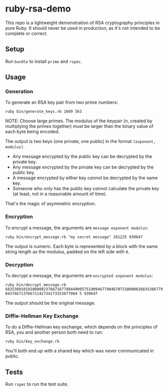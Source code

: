 # ruby-rsa-demo

This repo is a lightweight demonstration of RSA cryptography principles in pure Ruby. It should never be used in production, as it's not intended to be complete or correct.

## Setup

Run `bundle` to install `prime` and `rspec`.

## Usage

### Generation

To generate an RSA key pair from two prime numbers:

`ruby bin/generate_keys.rb 1669 563`

NOTE: Choose large primes. The modulus of the keypair (*n*, created by multiplying the primes together) must be larger 
than the binary value of each byte being encoded.

The output is two keys (one private, one public) in the format `[exponent, modulus]`.

- Any message encrypted by the public key can be decrypted by the private key.
- Any message encrypted by the private key can be decrypted by the public key.
- A message encrypted by either key _cannot_ be decrypted by the same key.
- Someone who only has the public key _cannot_ calculate the private key (at least, not in a reasonable amount of time).

That's the magic of asymmetric encryption.

### Encryption

To encrypt a message, the arguments are `message exponent modulus`:

`ruby bin/encrypt_message.rb "my secret message" 281225 939647`

The output is numeric. Each byte is represented by a block with the same string length as the modulus, padded on the left side with `0`.

### Decryption

To decrypt a message, the arguments are `encrypted exponent modulus`:

`ruby bin/decrypt_message.rb 683538910191000002376671677984490957519094677984670731000002683538677984376671376671142734173253677984 5 939647`

The output should be the original message.

### Diffie-Hellman Key Exchange

To do a Diffie-Hellman key exchange, which depends on the principles of RSA, you and another person both need to run:

`ruby bin/key_exchange.rb`

You'll both end up with a shared key which was never communicated in public.

## Tests

Run `rspec` to run the test suite.